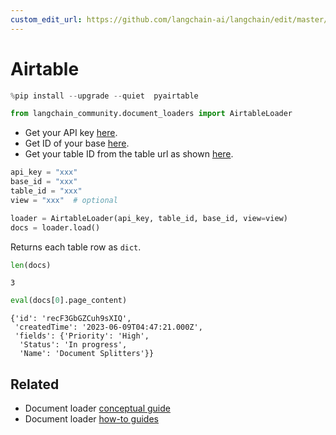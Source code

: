 ```yaml
---
custom_edit_url: https://github.com/langchain-ai/langchain/edit/master/docs/docs/integrations/document_loaders/airtable.ipynb
---
```

# Airtable


```python
%pip install --upgrade --quiet  pyairtable
```


```python
from langchain_community.document_loaders import AirtableLoader
```

* Get your API key [here](https://support.airtable.com/docs/creating-and-using-api-keys-and-access-tokens).
* Get ID of your base [here](https://airtable.com/developers/web/api/introduction).
* Get your table ID from the table url as shown [here](https://www.highviewapps.com/kb/where-can-i-find-the-airtable-base-id-and-table-id/#:~:text=Both%20the%20Airtable%20Base%20ID,URL%20that%20begins%20with%20tbl).


```python
api_key = "xxx"
base_id = "xxx"
table_id = "xxx"
view = "xxx"  # optional
```


```python
loader = AirtableLoader(api_key, table_id, base_id, view=view)
docs = loader.load()
```

Returns each table row as `dict`.


```python
len(docs)
```



```output
3
```



```python
eval(docs[0].page_content)
```



```output
{'id': 'recF3GbGZCuh9sXIQ',
 'createdTime': '2023-06-09T04:47:21.000Z',
 'fields': {'Priority': 'High',
  'Status': 'In progress',
  'Name': 'Document Splitters'}}
```



## Related

- Document loader [conceptual guide](/docs/concepts/#document-loaders)
- Document loader [how-to guides](/docs/how_to/#document-loaders)
